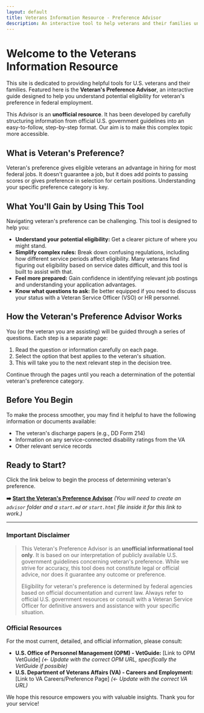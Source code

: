 ```yaml
---
layout: default
title: Veterans Information Resource - Preference Advisor
description: An interactive tool to help veterans and their families understand veteran's preference eligibility for federal jobs, simplifying complex rules and service period requirements.
---
```


# Welcome to the Veterans Information Resource

This site is dedicated to providing helpful tools for U.S. veterans and their families. Featured here is the **Veteran's Preference Advisor**, an interactive guide designed to help you understand potential eligibility for veteran's preference in federal employment.

This Advisor is an **unofficial resource**. It has been developed by carefully structuring information from official U.S. government guidelines into an easy-to-follow, step-by-step format. Our aim is to make this complex topic more accessible.

## What is Veteran's Preference?

Veteran's preference gives eligible veterans an advantage in hiring for most federal jobs. It doesn't guarantee a job, but it does add points to passing scores or gives preference in selection for certain positions. Understanding your specific preference category is key.

## What You'll Gain by Using This Tool

Navigating veteran's preference can be challenging. This tool is designed to help you:

* **Understand your potential eligibility:** Get a clearer picture of where you might stand.
* **Simplify complex rules:** Break down confusing regulations, including how different service periods affect eligibility. Many veterans find figuring out eligibility based on service dates difficult, and this tool is built to assist with that.
* **Feel more prepared:** Gain confidence in identifying relevant job postings and understanding your application advantages.
* **Know what questions to ask:** Be better equipped if you need to discuss your status with a Veteran Service Officer (VSO) or HR personnel.

## How the Veteran's Preference Advisor Works

You (or the veteran you are assisting) will be guided through a series of questions. Each step is a separate page:

1.  Read the question or information carefully on each page.
2.  Select the option that best applies to the veteran's situation.
3.  This will take you to the next relevant step in the decision tree.

Continue through the pages until you reach a determination of the potential veteran's preference category.

## Before You Begin

To make the process smoother, you may find it helpful to have the following information or documents available:

* The veteran's discharge papers (e.g., DD Form 214)
* Information on any service-connected disability ratings from the VA
* Other relevant service records

## Ready to Start?

Click the link below to begin the process of determining veteran's preference.

**➡️ [Start the Veteran's Preference Advisor](./advisor/start.md)**
*(You will need to create an `advisor` folder and a `start.md` or `start.html` file inside it for this link to work.)*

---

### **Important Disclaimer**

> This Veteran's Preference Advisor is an **unofficial informational tool only**. It is based on our interpretation of publicly available U.S. government guidelines concerning veteran's preference. While we strive for accuracy, this tool does not constitute legal or official advice, nor does it guarantee any outcome or preference.
>
> Eligibility for veteran's preference is determined by federal agencies based on official documentation and current law. Always refer to official U.S. government resources or consult with a Veteran Service Officer for definitive answers and assistance with your specific situation.

### Official Resources

For the most current, detailed, and official information, please consult:

* **U.S. Office of Personnel Management (OPM) - VetGuide:** [Link to OPM VetGuide] *(<- Update with the correct OPM URL, specifically the VetGuide if possible)*
* **U.S. Department of Veterans Affairs (VA) - Careers and Employment:** [Link to VA Careers/Preference Page] *(<- Update with the correct VA URL)*

We hope this resource empowers you with valuable insights. Thank you for your service!
